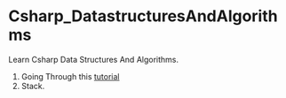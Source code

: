 # Csharp_DatastructuresAndAlgorithms
Learn Csharp Data Structures And Algorithms.

1. Going Through this [tutorial](https://dev.to/adavidoaiei/fundamental-data-structures-and-algorithms-in-c-4ocf)
  1. Stack.
